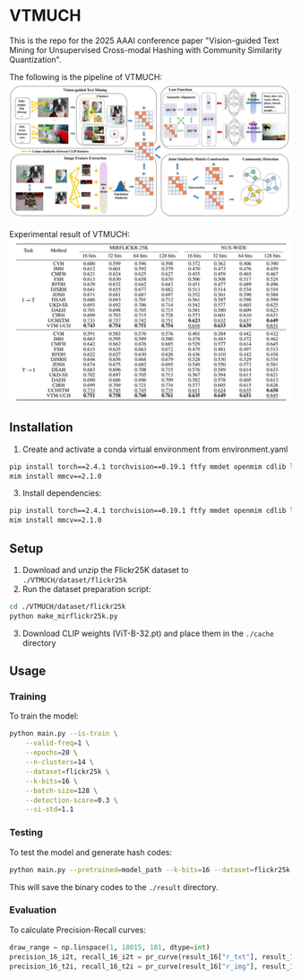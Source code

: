 # VTMUCH

This is the repo for the 2025 AAAI conference paper "Vision-guided Text Mining for Unsupervised Cross-modal Hashing with Community Similarity Quantization". 

The following is the pipeline of VTMUCH:
![alt text](https://github.com/louisfanhz/VTMUCH/blob/main/figs/VTMUCH_framework.jpg?raw=true)

Experimental result of VTMUCH:
![alt text](https://github.com/louisfanhz/VTMUCH/blob/main/figs/VTMUCH_exp_results.jpg?raw=true)


## Installation

1. Create and activate a conda virtual environment from environment.yaml
```bash
pip install torch==2.4.1 torchvision==0.19.1 ftfy mmdet openmim cdlib leidenalg
mim install mmcv==2.1.0
```
3. Install dependencies:
```bash
pip install torch==2.4.1 torchvision==0.19.1 ftfy mmdet openmim cdlib leidenalg
mim install mmcv==2.1.0
```

## Setup

1. Download and unzip the Flickr25K dataset to `./VTMUCH/dataset/flickr25k`
2. Run the dataset preparation script:
```bash
cd ./VTMUCH/dataset/flickr25k
python make_mirflickr25k.py
```
3. Download CLIP weights (ViT-B-32.pt) and place them in the `./cache` directory

## Usage

### Training

To train the model:
```bash
python main.py --is-train \
    --valid-freq=1 \
    --epochs=20 \
    --n-clusters=14 \
    --dataset=flickr25k \
    --k-bits=16 \
    --batch-size=128 \
    --detection-score=0.3 \
    --si-std=1.1
```

### Testing

To test the model and generate hash codes:
```bash
python main.py --pretrained=model_path --k-bits=16 --dataset=flickr25k
```
This will save the binary codes to the `./result` directory.

### Evaluation

To calculate Precision-Recall curves:
```python
draw_range = np.linspace(1, 18015, 181, dtype=int)
precision_16_i2t, recall_16_i2t = pr_curve(result_16["r_txt"], result_16["q_img"], result_16["r_l"], result_16["q_l"], draw_range)
precision_16_t2i, recall_16_t2i = pr_curve(result_16["r_img"], result_16["q_txt"], result_16["r_l"], result_16["q_l"], draw_range)
```
